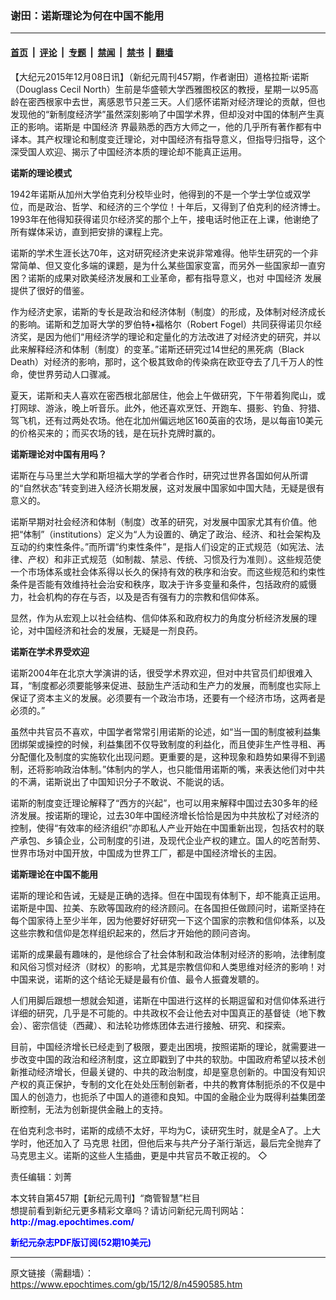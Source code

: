 ### 谢田：诺斯理论为何在中国不能用

---

#### [首页](../../../..?n4590585) &nbsp;|&nbsp; [评论](../../../../../epoch-comment?n4590585) &nbsp;|&nbsp; [专题](../../../../../epoch-special?n4590585) &nbsp;|&nbsp; [禁闻](../../../../../epoch-news?n4590585) &nbsp;|&nbsp; [禁书](../../../../../books?n4590585) &nbsp;|&nbsp; [翻墙](https://github.com/gfw-breaker/nogfw/blob/master/README.md?n4590585)


<div class="post_content" id="artbody" itemprop="articleBody">
 <!-- article content begin -->
 <p>
  【大纪元2015年12月08日讯】（新纪元周刊457期，作者谢田）道格拉斯‧诺斯（Douglass Cecil North）生前是华盛顿大学西雅图校区的教授，星期一以95高龄在密西根家中去世，离感恩节只差三天。人们感怀诺斯对经济理论的贡献，但也发现他的“新制度经济学”虽然深刻影响了中国学术界，但却没对中国的体制产生真正的影响。诺斯是
  <ok href="https://www.epochtimes.com/gb/tag/%E4%B8%AD%E5%9B%BD%E7%BB%8F%E6%B5%8E.html">
   中国经济
  </ok>
  界最熟悉的西方大师之一，他的几乎所有著作都有中译本。其产权理论和制度变迁理论，对中国经济有指导意义，但指导归指导，这个深受国人欢迎、揭示了中国经济本质的理论却不能真正运用。
 </p>
 <p>
  <b>
   诺斯的理论模式
  </b>
 </p>
 <p>
  1942年诺斯从加州大学伯克利分校毕业时，他得到的不是一个学士学位或双学位，而是政治、哲学、和经济的三个学位！十年后，又得到了伯克利的经济博士。1993年在他得知获得诺贝尔经济奖的那个上午，接电话时他正在上课，他谢绝了所有媒体采访，直到把安排的课程上完。
 </p>
 <p>
  诺斯的学术生涯长达70年，这对研究经济史来说非常难得。他毕生研究的一个非常简单、但又变化多端的课题，是为什么某些国家变富，而另外一些国家却一直穷困？诺斯的成果对欧美经济发展和工业革命，都有指导意义，也对
  <ok href="https://www.epochtimes.com/gb/tag/%E4%B8%AD%E5%9B%BD%E7%BB%8F%E6%B5%8E.html">
   中国经济
  </ok>
  发展提供了很好的借鉴。
 </p>
 <p>
  作为经济史家，诺斯的专长是政治和经济体制（制度）的形成，及体制对经济成长的影响。诺斯和芝加哥大学的罗伯特•福格尔（Robert Fogel）共同获得诺贝尔经济奖，是因为他们“用经济学的理论和定量化的方法改进了对经济史的研究，并以此来解释经济和体制（制度）的变革。”诺斯还研究过14世纪的黑死病（Black Death）对经济的影响，那时，这个极其致命的传染病在欧亚夺去了几千万人的性命，使世界劳动人口骤减。
 </p>
 <p>
  夏天，诺斯和夫人喜欢在密西根北部居住，他会上午做研究，下午带着狗爬山，或打网球、游泳，晚上听音乐。此外，他还喜欢烹饪、开跑车、摄影、钓鱼、狩猎、驾飞机，还有过两处农场。他在北加州偏远地区160英亩的农场，是以每亩10美元的价格买来的；而买农场的钱，是在玩扑克牌时赢的。
 </p>
 <p>
  <b>
   诺斯理论对中国有用吗？
  </b>
 </p>
 <p>
  诺斯在与马里兰大学和斯坦福大学的学者合作时，研究过世界各国如何从所谓的“自然状态”转变到进入经济长期发展，这对发展中国家如中国大陆，无疑是很有意义的。
 </p>
 <p>
  诺斯早期对社会经济和体制（制度）改革的研究，对发展中国家尤其有价值。他把“体制”（institutions）定义为“人为设置的、确定了政治、经济、和社会架构及互动的约束性条件。”而所谓“约束性条件”，是指人们设定的正式规范（如宪法、法律、产权）和非正式规范（如制裁、禁忌、传统、习惯及行为准则）。这些规范使一个市场体系或社会体系得以长久的保持有效的秩序和治安。而这些规范和约束性条件是否能有效维持社会治安和秩序，取决于许多变量和条件，包括政府的威慑力，社会机构的存在与否，以及是否有强有力的宗教和信仰体系。
 </p>
 <p>
  显然，作为从宏观上以社会结构、信仰体系和政府权力的角度分析经济发展的理论，对中国经济和社会的发展，无疑是一剂良药。
 </p>
 <p>
  <b>
   诺斯在学术界受欢迎
  </b>
 </p>
 <p>
  诺斯2004年在北京大学演讲的话，很受学术界欢迎，但对中共官员们却很难入耳，“制度都必须要能够来促进、鼓励生产活动和生产力的发展，而制度也实际上保证了资本主义的发展。必须要有一个政治市场，还要有一个经济市场，这两者是必须的。”
 </p>
 <p>
  虽然中共官员不喜欢，中国学者常常引用诺斯的论述，如“当一国的制度被利益集团绑架或操控的时候，利益集团不仅导致制度的利益化，而且使非生产性寻租、再分配僵化及制度的实施软化出现问题。更重要的是，这种现象和趋势如果得不到遏制，还将影响政治体制。”体制内的学人，也只能借用诺斯的嘴，来表达他们对中共的不满，诺斯说出了中国知识分子不敢说、不能说的话。
 </p>
 <p>
  诺斯的制度变迁理论解释了“西方的兴起”，也可以用来解释中国过去30多年的经济发展。按诺斯的理论，过去30年中国经济增长恰恰是因为中共放松了对经济的控制，使得“有效率的经济组织”亦即私人产业开始在中国重新出现，包括农村的联产承包、乡镇企业，公司制度的引进，及现代企业产权的建立。国人的吃苦耐劳、世界市场对中国开放，中国成为世界工厂，都是中国经济增长的主因。
 </p>
 <p>
  <b>
   诺斯理论在中国不能用
  </b>
 </p>
 <p>
  诺斯的理论和告诫，无疑是正确的选择。但在中国现有体制下，却不能真正运用。诺斯是中国、拉美、东欧等国政府的经济顾问。在各国担任做顾问时，诺斯坚持在每个国家待上至少半年，因为他要好好研究一下这个国家的宗教和信仰体系，以及这些宗教和信仰是怎样组织起来的，然后才开始他的顾问咨询。
 </p>
 <p>
  诺斯的成果最有趣味的，是他综合了社会体制和政治体制对经济的影响，法律制度和风俗习惯对经济（财权）的影响，尤其是宗教信仰和人类思维对经济的影响！对中国来说，诺斯的这个结论无疑是最有价值、最令人振聋发聩的。
 </p>
 <p>
  人们用脚后跟想一想就会知道，诺斯在中国进行这样的长期逗留和对信仰体系进行详细的研究，几乎是不可能的。中共政权不会让他去对中国真正的基督徒（地下教会）、密宗信徒（西藏）、和法轮功修炼团体去进行接触、研究、和探索。
 </p>
 <p>
  目前，中国经济增长已经走到了极限，要走出困境，按照诺斯的理论，就需要进一步改变中国的政治和经济制度，这立即戳到了中共的软肋。中国政府希望以技术创新推动经济增长，但最关键的、中共的政治制度，却是窒息创新的。中国没有知识产权的真正保护，专制的文化在处处压制创新者，中共的教育体制扼杀的不仅是中国人的创造力，也扼杀了中国人的道德和良知。中国的金融企业为既得利益集团垄断控制，无法为创新提供金融上的支持。
 </p>
 <p>
  在伯克利念书时，诺斯的成绩不太好，平均为C，读研究生时，就是全A了。上大学时，他还加入了
  <ok href="https://www.epochtimes.com/gb/tag/%E9%A9%AC%E5%85%8B%E6%80%9D.html">
   马克思
  </ok>
  社团，但他后来与共产分子渐行渐远，最后完全抛弃了马克思主义。诺斯的这些人生插曲，更是中共官员不敢正视的。 ◇
 </p>
 <p>
  责任编辑：刘菁
 </p>
 <p>
  本文转自第457期【新纪元周刊】“商管智慧”栏目
  <br/>
  想提前看到新纪元更多精彩文章吗？请访问新纪元周刊网站：
  <br/>
  <ok href="http://mag.epochtimes.com/ " target="_blank">
   <font color="blue">
    <b>
     http://mag.epochtimes.com/
    </b>
   </font>
  </ok>
 </p>
 <p>
  <ok href="http://mag.epochtimes.com/pdfmag/home.html">
   <font color="blue">
    <b>
     新纪元杂志PDF版订阅(52期10美元)
    </b>
   </font>
  </ok>
 </p>
 <!-- article content end -->
 <div id="below_article_ad">
 </div>
</div>


---

原文链接（需翻墙）：https://www.epochtimes.com/gb/15/12/8/n4590585.htm